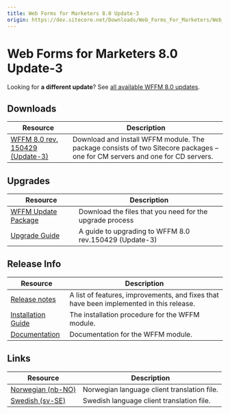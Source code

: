 ```yaml
---
title: Web Forms for Marketers 8.0 Update-3
origin: https://dev.sitecore.net/Downloads/Web_Forms_For_Marketers/Web_Forms_for_Marketers_80/Web_Forms_for_Marketers_80_Update3.aspx
---
```


# Web Forms for Marketers 8.0 Update-3

  <Alert variant='warning' mb={4}>
    <AlertIcon />
    

Looking for **a different update**? See [all available WFFM 8.0 updates](/downloads/Web_Forms_For_Marketers/Web_Forms_for_Marketers_80).


  </Alert>
  

## Downloads

 | Resource | Description |
 | --- | --- |
 | [WFFM 8.0 rev. 150429 (Update-3)](https://sitecoredev.azureedge.net/~/media/30858ED42F184B0E8C7F761E858C8536.ashx?date=20150430T133603) | Download and install WFFM module. The package consists of two Sitecore packages – one for CM servers and one for CD servers. |

## Upgrades

 | Resource | Description |
 | --- | --- |
 | [WFFM Update Package](https://sitecoredev.azureedge.net/~/media/0BFBC397FB25446E9A5E93B8F6292D5F.ashx?date=20150623T144955) | Download the files that you need for the upgrade process  <br /> |
 | [Upgrade Guide](https://sitecoredev.azureedge.net/~/media/8372ACEDC93640BF9AA5EE4D5A96AA11.ashx?date=20150923T113059) | A guide to upgrading to WFFM 8.0 rev.150429 (Update-3) |

## Release Info

 | Resource | Description |
 | --- | --- |
 | [Release notes](/Downloads/Downloads/Web%20Forms%20For%20Marketers/Web%20Forms%20for%20Marketers%2080/Release%20Notes#update3) | A list of features, improvements, and fixes that have been implemented in this release. |
 | [Installation Guide](/~/media/53947E3FB7C74E3588092825586362E2.ashx) | The installation procedure for the WFFM module. |
 | [Documentation](https://doc.sitecore.com/legacy-docs/web-forms-for-marketers-8.0.pdf) | Documentation for the WFFM module. |

## Links

 | Resource | Description |
 | --- | --- |
 | [Norwegian (nb-NO)](https://sitecoredev.azureedge.net#) | Norwegian language client translation file. |
 | [Swedish (sv-SE)](https://sitecoredev.azureedge.net/~/media/C93CBC96CB354BDBA2DC58AACD14C652.ashx?date=20150701T104215) | Swedish language client translation file. |